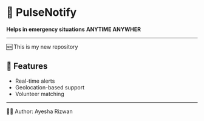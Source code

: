 # 🔴 PulseNotify
**Helps in emergency situations**
 **ANYTIME ANYWHER**

---

🆕 This is my new repository

## 🚀 Features
- Real-time alerts
- Geolocation-based support
- Volunteer matching

---

👩‍💻 Author: Ayesha Rizwan

